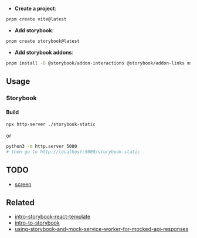 - **Create a project**:

```sh
pnpm create vite@latest
```

- **Add storybook**:

```sh
pnpm create storybook@latest
```

- **Add storybook addons**:

```sh
pnpm install -D @storybook/addon-interactions @storybook/addon-links msw msw-storybook-addon
```

## Usage

### Storybook

#### Build

```sh
npx http-server ./storybook-static
```

or

```sh
python3 -m http.server 5000
# then go to http://localhost:5000/storybook-static
```

## TODO

- [screen](https://storybook.js.org/tutorials/intro-to-storybook/react/en/test/)

## Related

- [intro-storybook-react-template](https://github.com/chromaui/intro-storybook-react-template/tree/master)
- [intro-to-storybook](https://storybook.js.org/tutorials/intro-to-storybook/react/en/simple-component/)
- [using-storybook-and-mock-service-worker-for-mocked-api-responses](https://blog.logrocket.com/using-storybook-and-mock-service-worker-for-mocked-api-responses/)

